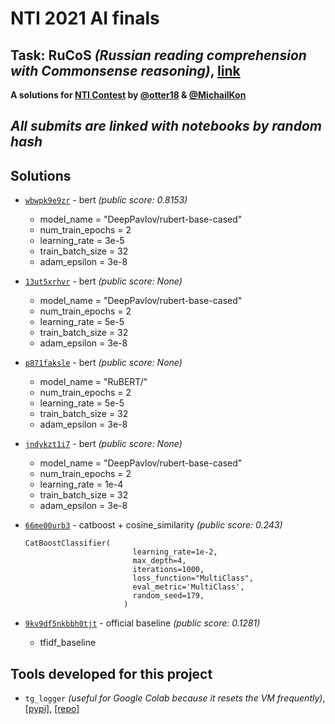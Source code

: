 # NTI 2021 AI finals
## Task: RuCoS *(Russian reading comprehension with Commonsense reasoning)*, [link](https://russiansuperglue.com/tasks/task_info/RuCoS)
**A solutions for [NTI Contest](https://onti2020.ai-academy.ru) by [@otter18](https://github.com/otter18) & [@MichailKon](https://github.com/MichailKon)**

## *All submits are linked with notebooks by random hash*

## Solutions
- [`wbwpk9e9zr`](https://github.com/otter18/nti-2021-ai-final/blob/main/13ut5xrhvr) - bert *(public score: 0.8153)*
    * model_name = "DeepPavlov/rubert-base-cased"
    * num_train_epochs = 2 
    * learning_rate =  3e-5 
    * train_batch_size = 32 
    * adam_epsilon =  3e-8
   
- [`13ut5xrhvr`](https://github.com/otter18/nti-2021-ai-final/blob/main/wbwpk9e9zr) - bert *(public score: None)*
    * model_name = "DeepPavlov/rubert-base-cased"
    * num_train_epochs = 2 
    * learning_rate =  5e-5 
    * train_batch_size = 32 
    * adam_epsilon =  3e-8

- [`p871faksle`](https://github.com/otter18/nti-2021-ai-final/blob/main/p871faksle) - bert *(public score: None)*
    * model_name = "RuBERT/"
    * num_train_epochs = 2 
    * learning_rate =  5e-5 
    * train_batch_size = 32 
    * adam_epsilon =  3e-8

- [`jndykzt1i7`](https://github.com/otter18/nti-2021-ai-final/blob/main/jndykzt1i7) - bert *(public score: None)*
    * model_name = "DeepPavlov/rubert-base-cased"
    * num_train_epochs = 2 
    * learning_rate =  1e-4
    * train_batch_size = 32 
    * adam_epsilon =  3e-8

- [`66me00urb3`](https://github.com/otter18/nti-2021-ai-final/blob/main/66me00urb3) - catboost + cosine_similarity *(public score: 0.243)*
    ```python3
    CatBoostClassifier(
                            learning_rate=1e-2,
                            max_depth=4,
                            iterations=1000,
                            loss_function="MultiClass",
                            eval_metric='MultiClass',
                            random_seed=179,
                          )

- [`9kv9df5nkbbh0tjt`](https://github.com/otter18/nti-2021-ai-final/blob/main/9kv9df5nkbbh0tjt) - official baseline *(public score: 0.1281)*
    * tfidf_baseline


## Tools developed for this project
- `tg_logger` *(useful for Google Colab because it resets the VM frequently)*, [[pypi]](https://pypi.org/project/tg-logger/), [[repo]](https://github.com/otter18/tg_logger)

